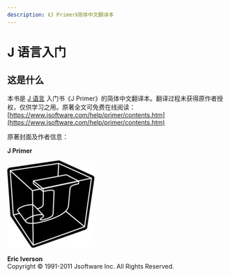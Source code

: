 ```yaml
---
description: 《J Primer》简体中文翻译本
---
```


# J 语言入门

## 这是什么

本书是 [J 语言](https://www.jsoftware.com) 入门书《J Primer》的简体中文翻译本。翻译过程未获得原作者授权，仅供学习之用。原著全文可免费在线阅读： [https://www.jsoftware.com/help/primer/contents.htm](https://www.jsoftware.com/help/primer/contents.htm)

原著封面及作者信息：

**J Primer**  


![](.gitbook/assets/box.jpg)

**Eric Iverson**  
Copyright © 1991-2011 Jsoftware Inc. All Rights Reserved.  


